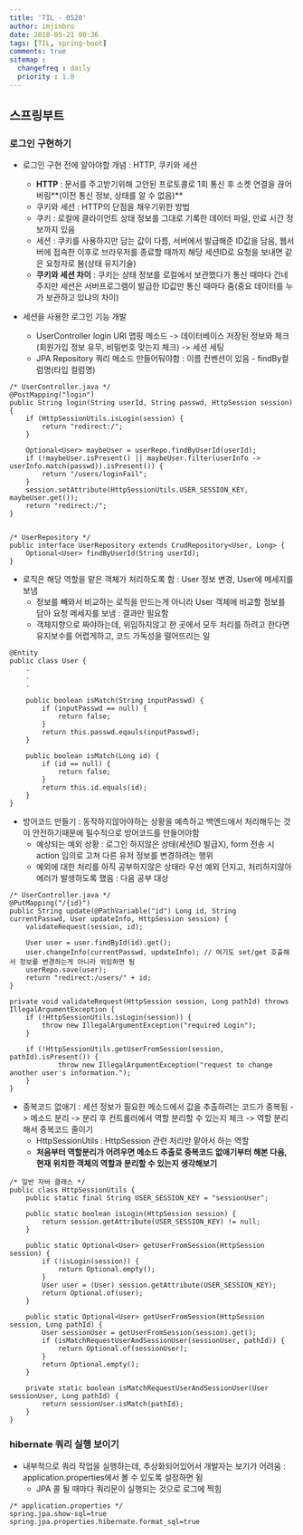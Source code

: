 ```yaml
---
title: 'TIL - 0520'
author: imjinbro
date: 2018-05-21 00:36
tags: [TIL, spring-boot]
comments: true
sitemap :
  changefreq : daily
  priority : 1.0
---
```


## 스프링부트
### 로그인 구현하기
* 로그인 구현 전에 알아야할 개념 : HTTP, 쿠키와 세션
  * **HTTP** : 문서를 주고받기위해 고안된 프로토콜로 1회 통신 후 소켓 연결을 끊어버림**(이전 통신 정보, 상태를 알 수 없음)**
  * 쿠키와 세션 : HTTP의 단점을 채우기위한 방법
  * 쿠키 : 로컬에 클라이언트 상태 정보를 그대로 기록한 데이터 파일, 만료 시간 정보까지 있음
  * 세션 : 쿠키를 사용하지만 담는 값이 다름, 서버에서 발급해준 ID값을 담음, 웹서버에 접속한 이후로 브라우저를 종료할 때까지 해당 세션ID로 요청을 보내면 같은 요청자로 봄(상태 유지기술)
  * **쿠키와 세션 차이** : 쿠키는 상태 정보를 로컬에서 보관했다가 통신 때마다 건네주지만 세션은 서버프로그램이 발급한 ID값만 통신 때마다 줌(중요 데이터를 누가 보관하고 있냐의 차이)

* 세션을 사용한 로그인 기능 개발
	* UserController login URI 맵핑 메소드 -> 데이터베이스 저장된 정보와 체크(회원가입 정보 유무, 비밀번호 맞는지 체크) -> 세션 세팅
	* JPA Repository 쿼리 메소드 만들어둬야함 : 이름 컨벤션이 있음 - findBy컬럼명(타입 컬럼명)
  
~~~
/* UserController.java */
@PostMapping("login")
public String login(String userId, String passwd, HttpSession session) {
	if (HttpSessionUtils.isLogin(session) {
		return "redirect:/";			
	}
	
	Optional<User> maybeUser = userRepo.findByUserId(userId);
	if (!maybeUser.isPresent() || maybeUser.filter(userInfo -> userInfo.match(passwd)).isPresent()) {
		return "/users/loginFail";
	}
	session.setAttribute(HttpSessionUtils.USER_SESSION_KEY, maybeUser.get());
	return "redirect:/";
}


/* UserRepository */
public interface UserRepository extends CrudRepository<User, Long> {
	Optional<User> findByUserId(String userId);
}
~~~

* 로직은 해당 역할을 맡은 객체가 처리하도록 함 : User 정보 변경, User에 메세지를 보냄
  * 정보를 빼와서 비교하는 로직을 만드는게 아니라 User 객체에 비교할 정보를 담아 요청 메세지를 보냄 : 결과만 필요함
  * 객체지향으로 짜야하는데, 위임하지않고 한 곳에서 모두 처리를 하려고 한다면 유지보수를 어렵게하고, 코드 가독성을 떨어뜨리는 일

~~~
@Entity
public class User {
    .
    .
    .
    
    public boolean isMatch(String inputPasswd) {
    	if (inputPasswd == null) {
    		return false;
    	}    
		return this.passwd.eqauls(inputPasswd);
    }
    
    public boolean isMatch(Long id) {
    	if (id == null) {
    		return false;
    	}
    	return this.id.equals(id);
    }
}

~~~


* 방어코드 만들기 : 동작하지않아야하는 상황을 예측하고 백엔드에서 처리해두는 것이 안전하기때문에 필수적으로 방어코드를 만들어야함
  * 예상되는 예외 상황 : 로그인 하지않은 상태(세션ID 발급X), form 전송 시 action 임의로 고쳐 다른 유저 정보를 변경하려는 행위
  * 예외에 대한 처리를 아직 공부하지않은 상태라 우선 예외 던지고, 처리하지않아 에러가 발생하도록 했음 : 다음 공부 대상

~~~
/* UserController.java */
@PutMapping("/{id}")
public String update(@PathVariable("id") Long id, String currentPasswd, User updateInfo, HttpSession session) {
	validateRequest(session, id);
	
	User user = user.findById(id).get();
	user.changeInfo(currentPasswd, updateInfo); // 여기도 set/get 호출해서 정보를 변경하는게 아니라 위임하면 됨
	userRepo.save(user);
	return "redirect:/users/" + id;
}

private void validateRequest(HttpSession session, Long pathId) throws IllegalArgumentException {
	if (!HttpSessionUtils.isLogin(session)) {
		throw new IllegalArgumentException("required Login");
	}

	if (!HttpSessionUtils.getUserFromSession(session, pathId).isPresent()) {
            throw new IllegalArgumentException("request to change another user's information.");
	}
}
~~~
  
* 중복코드 없애기 : 세션 정보가 필요한 메소드에서 값을 추출하려는 코드가 중복됨 -> 메소드 분리 -> 분리 후 컨트롤러에서 역할 분리할 수 있는지 체크 -> 역할 분리해서 중복코드 줄이기
  * HttpSessionUtils : HttpSession 관련 처리만 맡아서 하는 역할
  * **처음부터 역할분리가 어려우면 메소드 추출로 중복코드 없애기부터 해본 다음, 현재 위치한 객체의 역할과 분리할 수 있는지 생각해보기**
  
~~~
/* 일반 자바 클래스 */
public class HttpSessionUtils {
	public static final String USER_SESSION_KEY = "sessionUser";
	
	public static boolean isLogin(HttpSession session) {
		return session.getAttribute(USER_SESSION_KEY) != null;
	}
	
	public static Optional<User> getUserFromSession(HttpSession session) {
        if (!isLogin(session)) {
            return Optional.empty();
        }
        User user = (User) session.getAttribute(USER_SESSION_KEY);
        return Optional.of(user);
    }

    public static Optional<User> getUserFromSession(HttpSession session, Long pathId) {
        User sessionUser = getUserFromSession(session).get();
        if (isMatchRequestUserAndSessionUser(sessionUser, pathId)) {
            return Optional.of(sessionUser);
        }
        return Optional.empty();
    }

    private static boolean isMatchRequestUserAndSessionUser(User sessionUser, Long pathId) {
        return sessionUser.isMatch(pathId);
    }
}
~~~
  
### hibernate 쿼리 실행 보이기
* 내부적으로 쿼리 작업을 실행하는데, 추상화되어있어서 개발자는 보기가 어려움 : application.properties에서 볼 수 있도록 설정하면 됨
  * JPA 콜 될 때마다 쿼리문이 실행되는 것으로 로그에 찍힘
  
~~~
/* application.properties */
spring.jpa.show-sql=true
spring.jpa.properties.hibernate.format_sql=true
~~~ 
  
